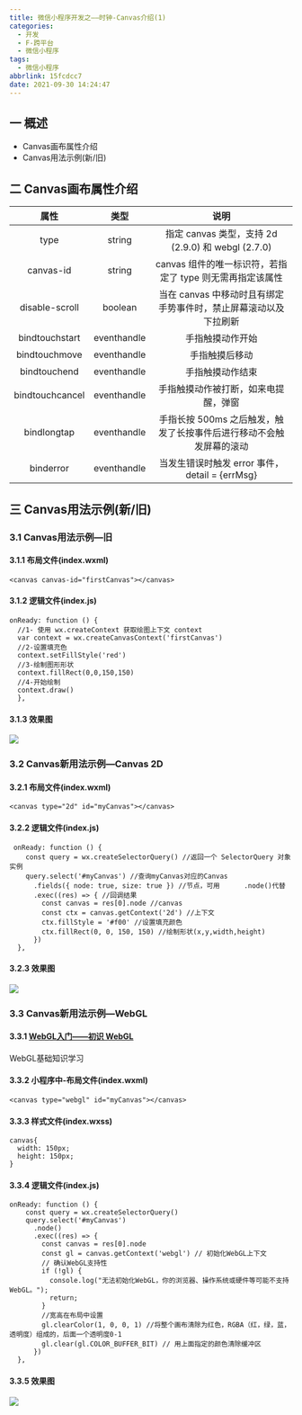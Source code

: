 ```yaml
---
title: 微信小程序开发之——时钟-Canvas介绍(1)
categories:
  - 开发
  - F-跨平台
  - 微信小程序
tags:
  - 微信小程序
abbrlink: 15fcdcc7
date: 2021-09-30 14:24:47
---
```

## 一 概述

* Canvas画布属性介绍
* Canvas用法示例(新/旧)

<!--more-->

## 二 Canvas画布属性介绍

|      属性       |    类型     |                             说明                             |
| :-------------: | :---------: | :----------------------------------------------------------: |
|      type       |   string    |      指定 canvas 类型，支持 2d (2.9.0) 和 webgl (2.7.0)      |
|    canvas-id    |   string    |  canvas 组件的唯一标识符，若指定了 type 则无需再指定该属性   |
| disable-scroll  |   boolean   | 当在 canvas 中移动时且有绑定手势事件时，禁止屏幕滚动以及下拉刷新 |
| bindtouchstart  | eventhandle |                       手指触摸动作开始                       |
|  bindtouchmove  | eventhandle |                        手指触摸后移动                        |
|  bindtouchend   | eventhandle |                       手指触摸动作结束                       |
| bindtouchcancel | eventhandle |             手指触摸动作被打断，如来电提醒，弹窗             |
|   bindlongtap   | eventhandle | 手指长按 500ms 之后触发，触发了长按事件后进行移动不会触发屏幕的滚动 |
|    binderror    | eventhandle |        当发生错误时触发 error 事件，detail = {errMsg}        |

## 三 Canvas用法示例(新/旧)

### 3.1 Canvas用法示例—旧

#### 3.1.1 布局文件(index.wxml)

```
<canvas canvas-id="firstCanvas"></canvas>
```

#### 3.1.2 逻辑文件(index.js)

```
onReady: function () {
  //1- 使用 wx.createContext 获取绘图上下文 context
  var context = wx.createCanvasContext('firstCanvas')
  //2-设置填充色
  context.setFillStyle('red') 
  //3-绘制图形形状
  context.fillRect(0,0,150,150) 
  //4-开始绘制
  context.draw()
  },
```

#### 3.1.3 效果图
![][1]

### 3.2 Canvas新用法示例—Canvas 2D 

#### 3.2.1 布局文件(index.wxml)

```
<canvas type="2d" id="myCanvas"></canvas>
```

#### 3.2.2 逻辑文件(index.js)

```
 onReady: function () {
    const query = wx.createSelectorQuery() //返回一个 SelectorQuery 对象实例
    query.select('#myCanvas') //查询myCanvas对应的Canvas
      .fields({ node: true, size: true }) //节点，可用      .node()代替
      .exec((res) => { //回调结果
        const canvas = res[0].node //canvas
        const ctx = canvas.getContext('2d') //上下文
        ctx.fillStyle = '#f00' //设置填充颜色
        ctx.fillRect(0, 0, 150, 150) //绘制形状(x,y,width,height)
      })
  },
```

#### 3.2.3 效果图

![][1]

### 3.3 Canvas新用法示例—WebGL

#### 3.3.1 [WebGL入门——初识 WebGL][00]

WebGL基础知识学习

#### 3.3.2 小程序中-布局文件(index.wxml)

```
<canvas type="webgl" id="myCanvas"></canvas>
```

#### 3.3.3 样式文件(index.wxss)

```
canvas{
  width: 150px;
  height: 150px;
}
```

#### 3.3.4 逻辑文件(index.js)

```
onReady: function () {
    const query = wx.createSelectorQuery()
    query.select('#myCanvas')
      .node()
      .exec((res) => {
        const canvas = res[0].node
        const gl = canvas.getContext('webgl') // 初始化WebGL上下文
        // 确认WebGL支持性
        if (!gl) {
          console.log("无法初始化WebGL，你的浏览器、操作系统或硬件等可能不支持WebGL。");
          return;
        }
        //宽高在布局中设置
        gl.clearColor(1, 0, 0, 1) //将整个画布清除为红色，RGBA（红，绿，蓝，透明度）组成的，后面一个透明度0-1
        gl.clear(gl.COLOR_BUFFER_BIT) // 用上面指定的颜色清除缓冲区
      })
  },
```

#### 3.3.5 效果图

![][1]



[00]:https://developer.mozilla.org/zh-CN/docs/Web/API/WebGL_API/Tutorial/Getting_started_with_WebGL
[1]:https://raw.githubusercontent.com/PGzxc/CDN/master/blog-wechat/wechat-canvas-old-view.png